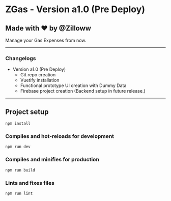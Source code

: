 # ZGas - Version a1.0 (Pre Deploy)

## Made with :heart: by @Zilloww

Manage your Gas Expenses from now.

---

### Changelogs

- Version a1.0 (Pre Deploy)
  - Git repo creation
  - Vuetify installation
  - Functional prototype UI creation with Dummy Data
  - Firebase project creation (Backend setup in future release.)

---

## Project setup

```
npm install
```

### Compiles and hot-reloads for development

```
npm run dev
```

### Compiles and minifies for production

```
npm run build
```

### Lints and fixes files

```
npm run lint
```
